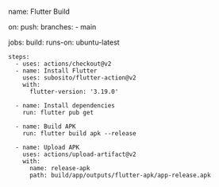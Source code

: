 name: Flutter Build

on:
  push:
    branches:
      - main

jobs:
  build:
    runs-on: ubuntu-latest

    steps:
      - uses: actions/checkout@v2
      - name: Install Flutter
        uses: subosito/flutter-action@v2
        with:
          flutter-version: '3.19.0'

      - name: Install dependencies
        run: flutter pub get

      - name: Build APK
        run: flutter build apk --release

      - name: Upload APK
        uses: actions/upload-artifact@v2
        with:
          name: release-apk
          path: build/app/outputs/flutter-apk/app-release.apk
          
